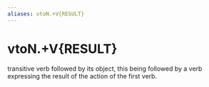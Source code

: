 ```yaml
---
aliases: vtoN.+V{RESULT}
---
```

# vtoN.+V{RESULT}

transitive verb followed by its object, this being followed by a verb expressing the result of the action of the first verb.
